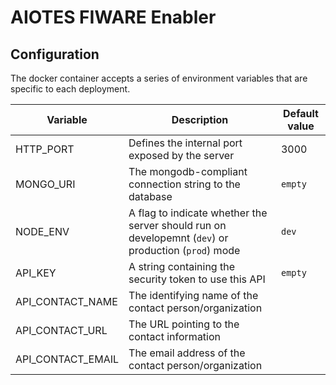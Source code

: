 # AIOTES FIWARE Enabler

## Configuration
The docker container accepts a series of environment variables that are specific to each deployment.

| Variable | Description | Default value |
|----------|-------------|---------------|
|HTTP_PORT|Defines the internal port exposed by the server| 3000|
|MONGO_URI|The mongodb-compliant connection string to the database|```empty```|
|NODE_ENV|A flag to indicate whether the server should run on developemnt (```dev```) or production (```prod```) mode|```dev```|
|API_KEY|A string containing the security token to use this API|```empty```|
|API_CONTACT_NAME|The identifying name of the contact person/organization||
|API_CONTACT_URL|The URL pointing to the contact information||
|API_CONTACT_EMAIL|The email address of the contact person/organization||


